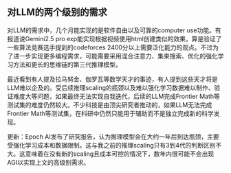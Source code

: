## 对LLM的两个级别的需求

对LLM的需求中，几个月能实现的是软件自由以及可靠的computer use功能。有报道说Gemini2.5 pro exp能实现根据视频使用html创建类似的效果，算是验证了一些算法竞赛选手提到的codeforces 2400分以上需要泛化能力的观点。不过为了进一步实现更多编程需求，可能需要采用混合注意力、集束搜索、优化的强化学习方法和更长的思维链的第三代推理模型。

最近看到有人提及拉马努金、伽罗瓦等数学天才的事迹，有人提到这些天才将是LLM难以企及的。受后续推理scaling的瓶颈以及难以强化学习数据难以制作、验证难度大等问题，如果最终无法实现自我迭代，后续的LLM完成Frontier Math等测试集的难度仍然较大。不少科技是由顶尖研究者推动的，如果LLM无法完成Frontier Math等测试集，在科研中仍然只能用于辅助而不是独立完成新的科学发现。

更新：Epoch AI发布了研究报告，认为推理模型会在大约一年后到达瓶颈，主要受强化学习成本和数据限制。这与我之前的推理scaling只有3到4代的判断区别不大。这意味着在没有新的scaling且成本可控的情况下，数年内很可能不会出现AGI以实现上文的高级别需求。